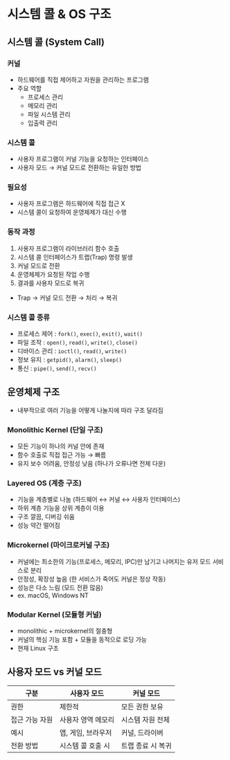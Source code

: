 # 시스템 콜 & OS 구조

## 시스템 콜 (System Call)

### 커널

- 하드웨어를 직접 제어하고 자원을 관리하는 프로그램
- 주요 역할
    - 프로세스 관리
    - 메모리 관리
    - 파일 시스템 관리
    - 입출력 관리

### 시스템 콜

- 사용자 프로그램이 커널 기능을 요청하는 인터페이스
- 사용자 모드 → 커널 모드로 전환하는 유일한 방법

### 필요성

- 사용자 프로그램은 하드웨어에 직접 접근 X
- 시스템 콜이 요청하여 운영체제가 대신 수행

### 동작 과정

1. 사용자 프로그램이 라이브러리 함수 호출
2. 시스템 콜 인터페이스가 트랩(Trap) 명령 발생
3. 커널 모드로 전환
4. 운영체제가 요청된 작업 수행
5. 결과를 사용자 모드로 복귀
- Trap → 커널 모드 전환 → 처리 → 복귀

### 시스템 콜 종류

- 프로세스 제어 : `fork()`, `exec()`, `exit()`, `wait()`
- 파일 조작 : `open()`, `read()`, `write()`, `close()`
- 디바이스 관리 : `ioctl()`, `read()`, `write()`
- 정보 유지 : `getpid()`, `alarm()`, `sleep()`
- 통신 : `pipe()`, `send()`, `recv()`

## 운영체제 구조

- 내부적으로 여러 기능을 어떻게 나눌지에 따라 구조 달라짐

### Monolithic Kernel (단일 구조)

- 모든 기능이 하나의 커널 안에 존재
- 함수 호출로 직접 접근 가능 → 빠름
- 유지 보수 어려움, 안정성 낮음 (하나가 오류나면 전체 다운)

### Layered OS (계층 구조)

- 기능을 계층별로 나눔 (하드웨어 ↔ 커널 ↔ 사용자 인터페이스)
- 하위 계층 기능을 상위 계층이 이용
- 구조 깔끔, 디버깅 쉬움
- 성능 약간 떨어짐

### Microkernel (마이크로커널 구조)

- 커널에는 최소한의 기능(프로세스, 메모리, IPC)만 남기고 나머지는 유저 모드 서비스로 분리
- 안정성, 확장성 높음 (한 서비스가 죽어도 커널은 정상 작동)
- 성능은 다소 느림 (모드 전환 많음)
- ex. macOS, Windows NT

### Modular Kernel (모듈형 커널)

- monolithic + microkernel의 절충형
- 커널의 핵심 기능 포함 + 모듈을 동적으로 로딩 가능
- 현재 Linux 구조

## 사용자 모드 vs 커널 모드

| 구분 | 사용자 모드 | 커널 모드 |
| --- | --- | --- |
| 권한 | 제한적 | 모든 권한 보유 |
| 접근 가능 자원 | 사용자 영역 메모리 | 시스템 자원 전체 |
| 예시 | 앱, 게임, 브라우저 | 커널, 드라이버 |
| 전환 방법 | 시스템 콜 호출 시 | 트랩 종료 시 복귀 |